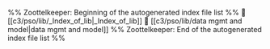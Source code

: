 %% Zoottelkeeper: Beginning of the autogenerated index file list  %%
📄 [[c3/pso/lib/_Index_of_lib|_Index_of_lib]]
📄 [[c3/pso/lib/data mgmt and model|data mgmt and model]]
%% Zoottelkeeper: End of the autogenerated index file list  %%
